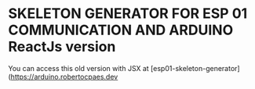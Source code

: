 # SKELETON GENERATOR FOR ESP 01 COMMUNICATION AND ARDUINO ReactJs version


You can access this old version with JSX at [esp01-skeleton-generator](https://arduino.robertocpaes.dev